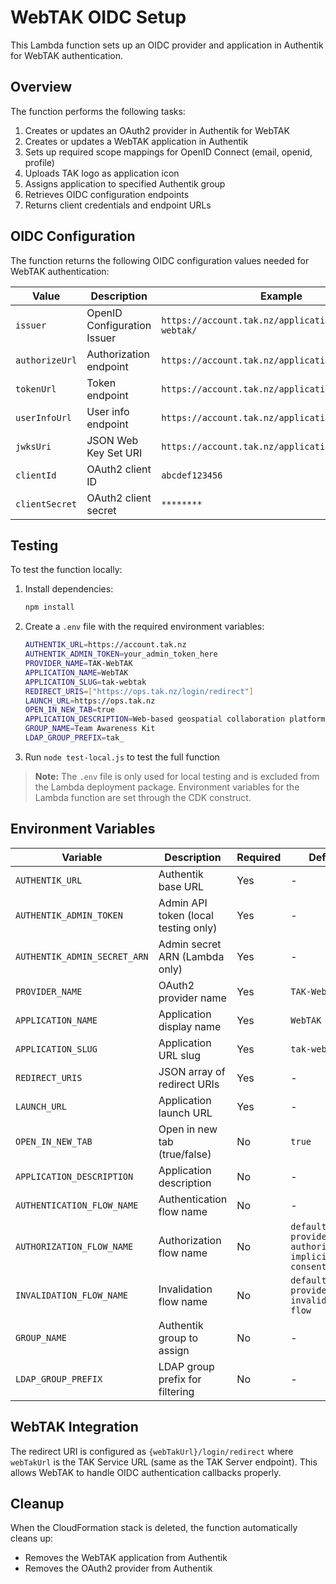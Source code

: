 # WebTAK OIDC Setup

This Lambda function sets up an OIDC provider and application in Authentik for WebTAK authentication.

## Overview

The function performs the following tasks:
1. Creates or updates an OAuth2 provider in Authentik for WebTAK
2. Creates or updates a WebTAK application in Authentik
3. Sets up required scope mappings for OpenID Connect (email, openid, profile)
4. Uploads TAK logo as application icon
5. Assigns application to specified Authentik group
6. Retrieves OIDC configuration endpoints
7. Returns client credentials and endpoint URLs

## OIDC Configuration

The function returns the following OIDC configuration values needed for WebTAK authentication:

| Value | Description | Example |
|-------|-------------|---------|
| `issuer` | OpenID Configuration Issuer | `https://account.tak.nz/application/o/tak-webtak/` |
| `authorizeUrl` | Authorization endpoint | `https://account.tak.nz/application/o/authorize/` |
| `tokenUrl` | Token endpoint | `https://account.tak.nz/application/o/token/` |
| `userInfoUrl` | User info endpoint | `https://account.tak.nz/application/o/userinfo/` |
| `jwksUri` | JSON Web Key Set URI | `https://account.tak.nz/application/o/jwks/` |
| `clientId` | OAuth2 client ID | `abcdef123456` |
| `clientSecret` | OAuth2 client secret | `********` |

## Testing

To test the function locally:

1. Install dependencies:
   ```bash
   npm install
   ```

2. Create a `.env` file with the required environment variables:
   ```bash
   AUTHENTIK_URL=https://account.tak.nz
   AUTHENTIK_ADMIN_TOKEN=your_admin_token_here
   PROVIDER_NAME=TAK-WebTAK
   APPLICATION_NAME=WebTAK
   APPLICATION_SLUG=tak-webtak
   REDIRECT_URIS=["https://ops.tak.nz/login/redirect"]
   LAUNCH_URL=https://ops.tak.nz
   OPEN_IN_NEW_TAB=true
   APPLICATION_DESCRIPTION=Web-based geospatial collaboration platform (Legacy system).
   GROUP_NAME=Team Awareness Kit
   LDAP_GROUP_PREFIX=tak_
   ```

3. Run `node test-local.js` to test the full function

> **Note:** The `.env` file is only used for local testing and is excluded from the Lambda deployment package. Environment variables for the Lambda function are set through the CDK construct.

## Environment Variables

| Variable | Description | Required | Default |
|----------|-------------|----------|---------|
| `AUTHENTIK_URL` | Authentik base URL | Yes | - |
| `AUTHENTIK_ADMIN_TOKEN` | Admin API token (local testing only) | Yes | - |
| `AUTHENTIK_ADMIN_SECRET_ARN` | Admin secret ARN (Lambda only) | Yes | - |
| `PROVIDER_NAME` | OAuth2 provider name | Yes | `TAK-WebTAK` |
| `APPLICATION_NAME` | Application display name | Yes | `WebTAK` |
| `APPLICATION_SLUG` | Application URL slug | Yes | `tak-webtak` |
| `REDIRECT_URIS` | JSON array of redirect URIs | Yes | - |
| `LAUNCH_URL` | Application launch URL | Yes | - |
| `OPEN_IN_NEW_TAB` | Open in new tab (true/false) | No | `true` |
| `APPLICATION_DESCRIPTION` | Application description | No | - |
| `AUTHENTICATION_FLOW_NAME` | Authentication flow name | No | - |
| `AUTHORIZATION_FLOW_NAME` | Authorization flow name | No | `default-provider-authorization-implicit-consent` |
| `INVALIDATION_FLOW_NAME` | Invalidation flow name | No | `default-provider-invalidation-flow` |
| `GROUP_NAME` | Authentik group to assign | No | - |
| `LDAP_GROUP_PREFIX` | LDAP group prefix for filtering | No | - |

## WebTAK Integration

The redirect URI is configured as `{webTakUrl}/login/redirect` where `webTakUrl` is the TAK Service URL (same as the TAK Server endpoint). This allows WebTAK to handle OIDC authentication callbacks properly.

## Cleanup

When the CloudFormation stack is deleted, the function automatically cleans up:
- Removes the WebTAK application from Authentik
- Removes the OAuth2 provider from Authentik